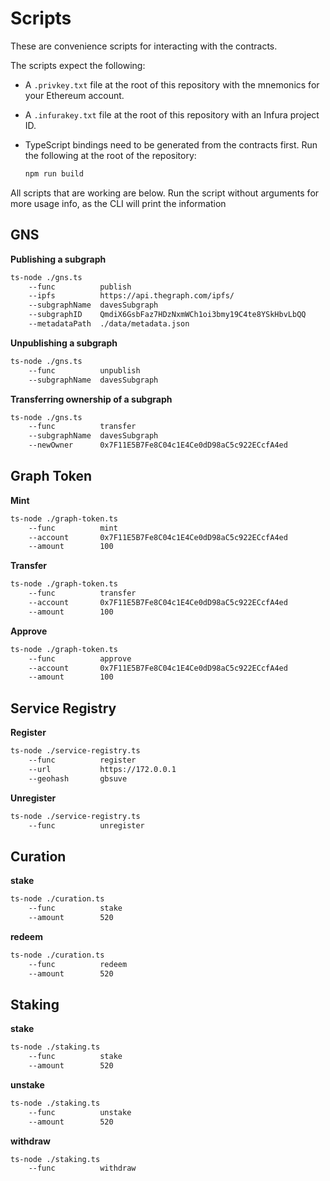 # Scripts

These are convenience scripts for interacting with the contracts.

The scripts expect the following:

- A `.privkey.txt` file at the root of this repository with the mnemonics for
  your Ethereum account.

- A `.infurakey.txt` file at the root of this repository with an Infura project ID.

- TypeScript bindings need to be generated from the contracts first. Run the
  following at the root of the repository:

  ```sh
  npm run build
  ```

All scripts that are working are below. Run the script without arguments for more usage info,
as the CLI will print the information


## GNS
**Publishing a subgraph**
```sh
ts-node ./gns.ts 
    --func          publish
    --ipfs          https://api.thegraph.com/ipfs/
    --subgraphName  davesSubgraph  
    --subgraphID    QmdiX6GsbFaz7HDzNxmWCh1oi3bmy19C4te8YSkHbvLbQQ 
    --metadataPath  ./data/metadata.json
```
**Unpublishing a subgraph**
```sh
ts-node ./gns.ts 
    --func          unpublish
    --subgraphName  davesSubgraph
```

**Transferring ownership of a subgraph**
```sh
ts-node ./gns.ts 
    --func          transfer
    --subgraphName  davesSubgraph
    --newOwner      0x7F11E5B7Fe8C04c1E4Ce0dD98aC5c922ECcfA4ed
```

## Graph Token
**Mint**
```sh
ts-node ./graph-token.ts 
    --func          mint
    --account       0x7F11E5B7Fe8C04c1E4Ce0dD98aC5c922ECcfA4ed
    --amount        100
```

**Transfer**
```sh
ts-node ./graph-token.ts 
    --func          transfer
    --account       0x7F11E5B7Fe8C04c1E4Ce0dD98aC5c922ECcfA4ed
    --amount        100
```

**Approve**
```sh
ts-node ./graph-token.ts 
    --func          approve
    --account       0x7F11E5B7Fe8C04c1E4Ce0dD98aC5c922ECcfA4ed
    --amount        100
```

## Service Registry
**Register**
```sh
ts-node ./service-registry.ts 
    --func          register
    --url           https://172.0.0.1
    --geohash       gbsuve
```

**Unregister**
```sh
ts-node ./service-registry.ts 
    --func          unregister
```

## Curation
**stake**
```sh
ts-node ./curation.ts 
    --func          stake
    --amount        520
```

**redeem**
```sh
ts-node ./curation.ts 
    --func          redeem
    --amount        520
```

## Staking
**stake**
```sh
ts-node ./staking.ts 
    --func          stake
    --amount        520
```

**unstake**
```sh
ts-node ./staking.ts 
    --func          unstake
    --amount        520
```

**withdraw**
```sh
ts-node ./staking.ts 
    --func          withdraw
```